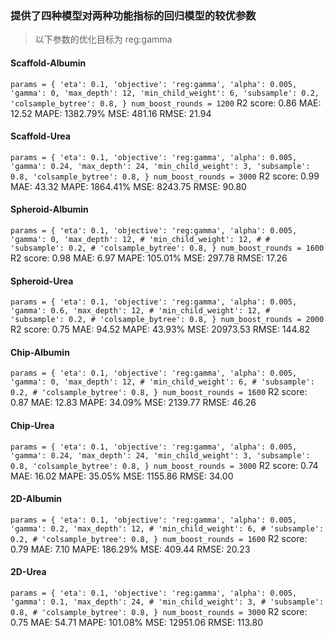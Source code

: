 ### 提供了四种模型对两种功能指标的回归模型的较优参数

> 以下参数的优化目标为 reg:gamma
#### Scaffold-Albumin
`
params = {
    'eta': 0.1,
    'objective': 'reg:gamma',
    'alpha': 0.005,
    'gamma': 0,
    'max_depth': 12,
    'min_child_weight': 6,
    'subsample': 0.2,
    'colsample_bytree': 0.8,
}
num_boost_rounds = 1200
`
R2 score: 0.86
MAE: 12.52
MAPE: 1382.79%
MSE: 481.16
RMSE: 21.94
#### Scaffold-Urea
`
params = {
    'eta': 0.1,
    'objective': 'reg:gamma',
    'alpha': 0.005,
    'gamma': 0.24,
    'max_depth': 24,
    'min_child_weight': 3,
    'subsample': 0.8,
    'colsample_bytree': 0.8,
}
num_boost_rounds = 3000
`
R2 score: 0.99
MAE: 43.32
MAPE: 1864.41%
MSE: 8243.75
RMSE: 90.80
#### Spheroid-Albumin
`
params = {
    'eta': 0.1,
    'objective': 'reg:gamma',
    'alpha': 0.005,
    'gamma': 0,
    'max_depth': 12,
    # 'min_child_weight': 12,
    # # 'subsample': 0.2,
    # 'colsample_bytree': 0.8,
}
num_boost_rounds = 1600
`
R2 score: 0.98
MAE: 6.97
MAPE: 105.01%
MSE: 297.78
RMSE: 17.26
#### Spheroid-Urea
`
params = {
    'eta': 0.1,
    'objective': 'reg:gamma',
    'alpha': 0.005,
    'gamma': 0.6,
    'max_depth': 12,
    # 'min_child_weight': 12,
    # 'subsample': 0.2,
    # 'colsample_bytree': 0.8,
}
num_boost_rounds = 2000
`
R2 score: 0.75
MAE: 94.52
MAPE: 43.93%
MSE: 20973.53
RMSE: 144.82
#### Chip-Albumin
`
params = {
    'eta': 0.1,
    'objective': 'reg:gamma',
    'alpha': 0.005,
    'gamma': 0,
    'max_depth': 12,
    # 'min_child_weight': 6,
    # 'subsample': 0.2,
    # 'colsample_bytree': 0.8,
}
num_boost_rounds = 1600
`
R2 score: 0.87
MAE: 12.83
MAPE: 34.09%
MSE: 2139.77
RMSE: 46.26
#### Chip-Urea
`
params = {
    'eta': 0.1,
    'objective': 'reg:gamma',
    'alpha': 0.005,
    'gamma': 0.24,
    'max_depth': 24,
    'min_child_weight': 3,
    'subsample': 0.8,
    'colsample_bytree': 0.8,
}
num_boost_rounds = 3000
`
R2 score: 0.74
MAE: 16.02
MAPE: 35.05%
MSE: 1155.86
RMSE: 34.00
#### 2D-Albumin
`
params = {
    'eta': 0.1,
    'objective': 'reg:gamma',
    'alpha': 0.005,
    'gamma': 0.2,
    'max_depth': 12,
    # 'min_child_weight': 6,
    # 'subsample': 0.2,
    # 'colsample_bytree': 0.8,
}
num_boost_rounds = 1600
`
R2 score: 0.79
MAE: 7.10
MAPE: 186.29%
MSE: 409.44
RMSE: 20.23
#### 2D-Urea
`
params = {
    'eta': 0.1,
    'objective': 'reg:gamma',
    'alpha': 0.005,
    'gamma': 0.1,
    'max_depth': 24,
    # 'min_child_weight': 3,
    # 'subsample': 0.8,
    # 'colsample_bytree': 0.8,
}
num_boost_rounds = 3000
`
R2 score: 0.75
MAE: 54.71
MAPE: 101.08%
MSE: 12951.06
RMSE: 113.80